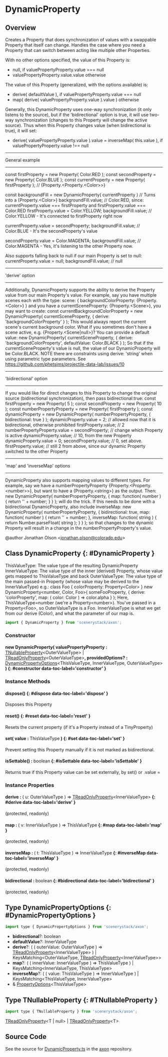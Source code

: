 # DynamicProperty

## Overview

Creates a Property that does synchronization of values with a swappable Property that itself can change.
Handles the case where you need a Property that can switch between acting like multiple other Properties.

With no other options specified, the value of this Property is:
- null, if valuePropertyProperty.value === null
- valuePropertyProperty.value.value otherwise

The value of this Property (generalized, with the options available) is:
- derive( defaultValue ), if valuePropertyProperty.value === null
- map( derive( valuePropertyProperty.value ).value ) otherwise

Generally, this DynamicProperty uses one-way synchronization (it only listens to the source), but if the
'bidirectional' option is true, it will use two-way synchronization (changes to this Property will change the active
source). Thus when this Property changes value (when bidirectional is true), it will set:
- derive( valuePropertyProperty.value ).value = inverseMap( this.value ), if valuePropertyProperty.value !== null

******************************
General example
******************************
  const firstProperty = new Property( Color.RED );
  const secondProperty = new Property( Color.BLUE );
  const currentProperty = new Property( firstProperty ); // {Property.&lt;Property.&lt;Color&gt;&gt;}

  const backgroundFill = new DynamicProperty( currentProperty ) // Turns into a {Property.&lt;Color&gt;}
  backgroundFill.value; // Color.RED, since: currentProperty.value === firstProperty and
                                             firstProperty.value === Color.RED
  firstProperty.value = Color.YELLOW;
  backgroundFill.value; // Color.YELLOW - It's connected to firstProperty right now

  currentProperty.value = secondProperty;
  backgroundFill.value; // Color.BLUE - It's the secondProperty's value

  secondProperty.value = Color.MAGENTA;
  backgroundFill.value; // Color.MAGENTA - Yes, it's listening to the other Property now.

Also supports falling back to null if our main Property is set to null:
  currentProperty.value = null;
  backgroundFill.value; // null

******************************
'derive' option
******************************
Additionally, DynamicProperty supports the ability to derive the Property value from our main Property's value.
For example, say you have multiple scenes each with the type:
  scene: {
    backgroundColorProperty: {Property.&lt;Color&gt;}
  }
and you have a currentSceneProperty: {Property.&lt;Scene&gt;}, you may want to create:
  const currentBackgroundColorProperty = new DynamicProperty( currentSceneProperty, {
    derive: 'backgroundColorProperty'
  } );
This would always report the current scene's current background color.
What if you sometimes don't have a scene active, e.g. {Property.&lt;Scene|null&gt;}? You can provide a default value:
 new DynamicProperty( currentSceneProperty, {
   derive: 'backgroundColorProperty',
   defaultValue: Color.BLACK
 } );
So that if the currentSceneProperty's value is null, the value of our DynamicProperty will be Color.BLACK.
NOTE there are constraints using derive: 'string' when using parametric type parameters. See https://github.com/phetsims/projectile-data-lab/issues/10

******************************
'bidirectional' option
******************************
If you would like for direct changes to this Property to change the original source (bidirectional synchronization),
then pass bidirectional:true:
  const firstProperty = new Property( 5 );
  const secondProperty = new Property( 10 );
  const numberPropertyProperty = new Property( firstProperty );
  const dynamicProperty = new DynamicProperty( numberPropertyProperty, { bidirectional: true } );
  dynamicProperty.value = 2; // allowed now that it is bidirectional, otherwise prohibited
  firstProperty.value; // 2
  numberPropertyProperty.value = secondProperty; // change which Property is active
  dynamicProperty.value; // 10, from the new Property
  dynamicProperty.value = 0;
  secondProperty.value; // 0, set above.
  firstProperty.value; // still 2 from above, since our dynamic Property switched to the other Property

******************************
'map' and 'inverseMap' options
******************************
DynamicProperty also supports mapping values to different types. For example, say we have a
numberPropertyProperty {Property.&lt;Property.&lt;number&gt;&gt;}, but want to have a {Property.&lt;string&gt;} as the output. Then:
  new DynamicProperty( numberPropertyProperty, {
    map: function( number ) { return '' + number; }
  } );
will do the trick. If this needs to be done with a bidirectional DynamicProperty, also include inverseMap:
  new DynamicProperty( numberPropertyProperty, {
    bidirectional: true,
    map: function( number ) { return '' + number; },
    inverseMap: function( string ) { return Number.parseFloat( string ); }
  } );
so that changes to the dynamic Property will result in a change in the numberPropertyProperty's value.

@author Jonathan Olson &lt;jonathan.olson@colorado.edu&gt;

## Class DynamicProperty {: #DynamicProperty }


ThisValueType: The value type of the resulting DynamicProperty
InnerValueType: The value type of the inner (derived) Property, whose value gets mapped to ThisValueType and back
OuterValueType: The value type of the main passed-in Property (whose value may be derived to the InnerValueType)
e.g.:
class Foo { colorProperty: Property&lt;Color&gt; }
new DynamicProperty&lt;number, Color, Foo&gt;( someFooProperty, {
  derive: 'colorProperty',
  map: ( color: Color ) =&gt; color.alpha
} );
Here, ThisValueType=number (we're a Property&lt;number&gt;). You've passed in a Property&lt;Foo&gt;, so OuterValueType is a Foo.
InnerValueType is what we get from our derive (Color), and what the parameter of our map is.

```js
import { DynamicProperty } from 'scenerystack/axon';
```
### Constructor

#### new DynamicProperty( valuePropertyProperty : <span style="font-weight: 400;">[TNullableProperty](../axon/DynamicProperty.md#TNullableProperty)&lt;OuterValueType&gt; | [TReadOnlyProperty](../axon/TReadOnlyProperty.md)&lt;OuterValueType&gt;</span>, providedOptions? : <span style="font-weight: 400;">[DynamicPropertyOptions](../axon/DynamicProperty.md#DynamicPropertyOptions)&lt;ThisValueType, InnerValueType, OuterValueType&gt;</span> ) {: #constructor data-toc-label='constructor' }

### Instance Methods

#### dispose() {: #dispose data-toc-label='dispose' }

Disposes this Property

#### reset() {: #reset data-toc-label='reset' }

Resets the current property (if it's a Property instead of a TinyProperty)

#### set( value : <span style="font-weight: 400;">ThisValueType</span> ) {: #set data-toc-label='set' }

Prevent setting this Property manually if it is not marked as bidirectional.

#### isSettable() : <span style="font-weight: 400;"><span style="color: hsla(calc(var(--md-hue) + 180deg),80%,40%,1);">boolean</span></span> {: #isSettable data-toc-label='isSettable' }

Returns true if this Property value can be set externally, by set() or .value =

### Instance Properties

#### derive : <span style="font-weight: 400;">( u: OuterValueType ) =&gt; [TReadOnlyProperty](../axon/TReadOnlyProperty.md)&lt;InnerValueType&gt;</span> {: #derive data-toc-label='derive' }

(protected, readonly)

#### map : <span style="font-weight: 400;">( v: InnerValueType ) =&gt; ThisValueType</span> {: #map data-toc-label='map' }

(protected, readonly)

#### inverseMap : <span style="font-weight: 400;">( t: ThisValueType ) =&gt; InnerValueType</span> {: #inverseMap data-toc-label='inverseMap' }

(protected, readonly)

#### bidirectional : <span style="font-weight: 400;"><span style="color: hsla(calc(var(--md-hue) + 180deg),80%,40%,1);">boolean</span></span> {: #bidirectional data-toc-label='bidirectional' }

(protected, readonly)



## Type DynamicPropertyOptions {: #DynamicPropertyOptions }


```js
import type { DynamicPropertyOptions } from 'scenerystack/axon';
```
- **bidirectional**?: <span style="color: hsla(calc(var(--md-hue) + 180deg),80%,40%,1);">boolean</span>
- **defaultValue**?: InnerValueType
- **derive**?: ( ( outerValue: OuterValueType ) =&gt; [TReadOnlyProperty](../axon/TReadOnlyProperty.md)&lt;InnerValueType&gt; ) | KeysMatching&lt;OuterValueType, [TReadOnlyProperty](../axon/TReadOnlyProperty.md)&lt;InnerValueType&gt;&gt;
- **map**?: ( ( innerValue: InnerValueType ) =&gt; ThisValueType ) | KeysMatching&lt;InnerValueType, ThisValueType&gt;
- **inverseMap**?: ( ( value: ThisValueType ) =&gt; InnerValueType ) | KeysMatching&lt;ThisValueType, InnerValueType&gt;
- &amp; [PropertyOptions](../axon/Property.md#PropertyOptions)&lt;ThisValueType&gt;




## Type TNullableProperty {: #TNullableProperty }


```js
import type { TNullableProperty } from 'scenerystack/axon';
```
[TReadOnlyProperty](../axon/TReadOnlyProperty.md)&lt;T | <span style="color: hsla(calc(var(--md-hue) + 180deg),80%,40%,1);">null</span>&gt; | [TReadOnlyProperty](../axon/TReadOnlyProperty.md)&lt;T&gt;



## Source Code

See the source for [DynamicProperty.ts](https://github.com/phetsims/axon/blob/main/js/DynamicProperty.ts) in the [axon](https://github.com/phetsims/axon) repository.
